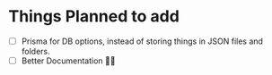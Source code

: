 # Things Planned to add
- [ ] Prisma for DB options, instead of storing things in JSON files and folders.
- [ ] Better Documentation 🙏🙏